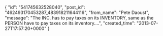  {
   "id": "541745632528040",
   "post_id": "462493170453287_483918211644116",
   "from_name": "Pete Daoust",
   "message": "The INC. has to pay taxes on its INVENTORY, same as the PERSON have to pay taxes on its inventory....",
   "created_time": "2013-07-27T17:57:20+0000"
 }

